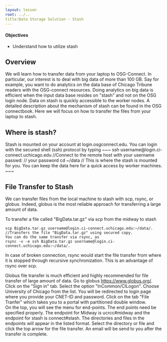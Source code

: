 ```yaml
---
layout: lesson
root: ../..
title:Data Storage Solution - Stash 
---
```

<div class="objectives" markdown="1">

#### Objectives
*   Understand how to utilize stash  
</div>

<h2> Overview </h2>
We will learn how to transfer data from your laptop to OSG-Connect.  In particular, 
our interest is to deal with big data of more than 100 GB. Say for example, you 
want to do analytics on the data base of Chicago Tribune readers with the OSG-connect 
resources. Doing analytics on big data is efficient when the input data base 
resides on "stash" and not on the OSG login node.  Data on stash is quickly 
accessible to the worker nodes.  A detailed description about the mechanism 
of stash can be found in the OSG connectbook. Here we will focus on how to 
transfer the files from your laptop to stash.  

<h2> Where is stash? </h2> 
Stash is mounted on your account at login.osgconnect.edu.  You can login with 
the  secured shell (ssh) protocol by typing 
~~~
ssh username@login.ci-connect.uchicago.edu //Connect to the remote host with your username
passwd:       // your password
cd ~/data    // This is where the stash is mounted for you. You can keep the data here for a quick access by worker machines.
~~~

<h2> File Transfer to Stash </h2> 

We can transfer files from the local machine to stash with scp, rsync, or globus. Indeed, globus is the most reliable approach for transferring a large amount of data. 
 
To transfer a file called "BigData.tar.gz" via scp from the midway to stash

~~~
scp BigData.tar.gz username@login.ci-connect.uchicago.edu:~/data/.  //Transfers the file "BigData.tar.gz" using secured copy.
You can do the same transfer via rsync, as
rsync -v -e ssh BigData.tar.gz username@login.ci-connect.uchicago.edu:~/data/.
~~~

In case of broken connection, rsync would start the file transfer from where it is stopped through recursive synchronization. This is an advantage of rsync over scp. 
 
Globus file transfer is much efficient and highly recommended for file transfer of large amount of data. Go to globus https://www.globus.org/. Click on the "Sign in" tab.  Select the option "InCommon/CILogon". Choose University of Chicago from the list.  You will be redirected to login page where you provide your CNET-ID and password.  Click on the tab "File Tranfer" which takes you to a portal with partitioned double window.  
On the top, you will see the menu for end-points.  The end points need be specified properly. The endpoint for Midway is ucrcc#midway and the endpoint for stash is connect#stash. The directories and files in the endpoints will appear in the listed format. Select the directory or file and click the top arrow for the file transfer. An email will be send to you after the transfer is complete.


